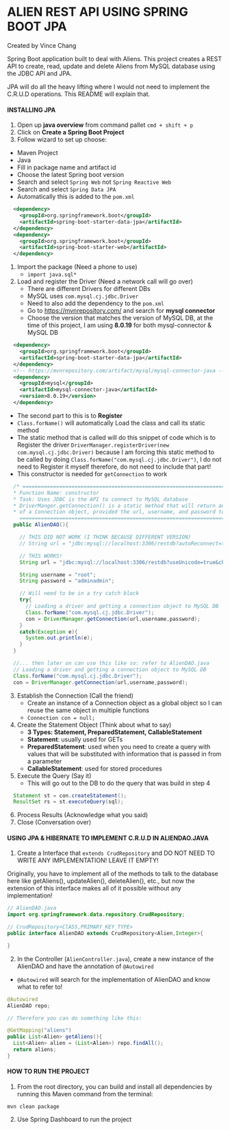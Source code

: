 # ALIEN REST API USING SPRING BOOT JPA

Created by Vince Chang </br>

Spring Boot application built to deal with Aliens. This project creates a REST
API to create, read, update and delete Aliens from MySQL database using the
JDBC API and JPA.

JPA will do all the heavy lifting where I would not need to implement the
C.R.U.D operations. This README will explain that.

#### INSTALLING JPA

1. Open up **java overview** from command pallet `cmd + shift + p`
2. Click on **Create a Spring Boot Project**
3. Follow wizard to set up choose:

- Maven Project
- Java
- Fill in package name and artifact id
- Choose the latest Spring boot version
- Search and select `Spring Web` not `Spring Reactive Web`
- Search and select `Spring Data JPA`
- Automatically this is added to the `pom.xml`

```xml
  <dependency>
    <groupId>org.springframework.boot</groupId>
    <artifactId>spring-boot-starter-data-jpa</artifactId>
  </dependency>
  <dependency>
    <groupId>org.springframework.boot</groupId>
    <artifactId>spring-boot-starter-web</artifactId>
  </dependency>
```

1. Import the package (Need a phone to use)
   - `import java.sql*`
2. Load and register the Driver (Need a network call will go over)
   - There are different Drivers for different DBs
   - MySQL uses `com.mysql.cj.jdbc.Driver`
   - Need to also add the dependency to the `pom.xml`
   - Go to https://mvnrepository.com/ and search for **mysql connector**
   - Choose the version that matches the version of MySQL DB, at the time
     of this project, I am using **8.0.19** for both mysql-connector & MySQL DB

```xml
  <dependency>
    <groupId>org.springframework.boot</groupId>
    <artifactId>spring-boot-starter-data-jpa</artifactId>
  </dependency>
  <!-- https://mvnrepository.com/artifact/mysql/mysql-connector-java -->
  <dependency>
    <groupId>mysql</groupId>
    <artifactId>mysql-connector-java</artifactId>
    <version>8.0.19</version>
  </dependency>
```

- The second part to this is to **Register**
- `Class.forName()` will automatically Load the class and call its static method
- The static method that is called will do this snippet of code which is to
  Register the driver `DriverManager.registerDriver(new com.mysql.cj.jdbc.Driver)`
  because I am forcing this static method to be called by doing
  `Class.forName("com.mysql.cj.jdbc.Driver")`, I do not need to Register it
  myself therefore, do not need to include that part!
- This constructor is needed for `getConnection` to work

```java
  /* =========================================================================
  * Function Name: constructor
  * Task: Uses JDBC is the API to connect to MySQL database
  * DriverManger.getConnection() is a static method that will return an instance
  * of a Connection object, provided the url, username, and password to the DB
    ========================================================================= */
  public AlienDAO(){

    // THIS DID NOT WORK (I THINK BECAUSE DIFFERENT VERSION)
    // String url = "jdbc:mysql://localhost:3306/restdb?autoReconnect=true&useSSL=false";

    // THIS WORKS!
    String url = "jdbc:mysql://localhost:3306/restdb?useUnicode=true&characterEncoding=UTF-8&zeroDateTimeBehavior=CONVERT_TO_NULL&serverTimezone=GMT";

    String username = "root";
    String password = "adminadmin";

    // Will need to be in a try catch block
    try{
      // Loading a driver and getting a connection object to MySQL DB
      Class.forName("com.mysql.cj.jdbc.Driver");
      con = DriverManager.getConnection(url,username,password);
    }
    catch(Exception e){
      System.out.println(e);
    }
  }

  //... then later on can use this like so: refer to AlienDAO.java
  // Loading a driver and getting a connection object to MySQL DB
  Class.forName("com.mysql.cj.jdbc.Driver");
  con = DriverManager.getConnection(url,username,password);
```

3. Establish the Connection (Call the friend)
   - Create an instance of a Connection object as a global object so I can
     reuse the same object in multiple functions
   - `Connection con = null;`
4. Create the Statement Object (Think about what to say)
   - **3 Types: Statement, PreparedStatement, CallableStatement**
   - **Statement**: usually used for GETs
   - **PreparedStatement**: used when you need to create a query with values that
     will be substituted with information that is passed in from a parameter
   - **CallableStatement**: used for stored procedures
5. Execute the Query (Say it)
   - This will go out to the DB to do the query that was build in step 4

```java
  Statement st = con.createStatement();
  ResultSet rs = st.executeQuery(sql);
```

6. Process Results (Acknowledge what you said)
7. Close (Conversation over)

#### USING JPA & HIBERNATE TO IMPLEMENT C.R.U.D IN ALIENDAO.JAVA

1. Create a Interface that `extends CrudRepository` and DO NOT NEED TO WRITE ANY
   IMPLEMENTATION! LEAVE IT EMPTY!

Originally, you have to implement all of the methods to talk to the database
here like getAliens(), updateAlien(), deleteAlien(), etc., but now the
extension of this interface makes all of it possible without any implementation!

```java
// AlienDAO.java
import org.springframework.data.repository.CrudRepository;

// CrudRepository<ClASS,PRIMARY_KEY_TYPE>
public interface AlienDAO extends CrudRepository<Alien,Integer>{

}
```

2. In the Controller (`AlienController.java`), create a new instance of the
   AlienDAO and have the annotation of `@Autowired`

- `@Autowired` will search for the implementation of AlienDAO and know what to
  refer to!

```java
@Autowired
AlienDAO repo;

// Therefore you can do something like this:

@GetMapping("aliens")
public List<Alien> getAliens(){
  List<Alien> alien = (List<Alien>) repo.findAll();
  return aliens;
}
```

#### HOW TO RUN THE PROJECT

1. From the root directory, you can build and install all dependencies by
   running this Maven command from the terminal:

`mvn clean package`

2. Use Spring Dashboard to run the project
